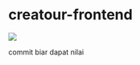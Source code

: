 # creatour-frontend
<img src=https://ih1.redbubble.net/image.542320502.5627/flat%2C220x200%2C075%2Ct.jpg>

commit biar dapat nilai

